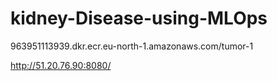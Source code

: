 # kidney-Disease-using-MLOps

963951113939.dkr.ecr.eu-north-1.amazonaws.com/tumor-1


http://51.20.76.90:8080/
